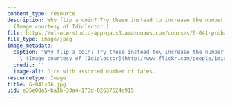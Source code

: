 ```yaml
---
content_type: resource
description: Why flip a coin? Try these instead to increase the number of outcomes.
  (Image courtesy of Idiolector.)
file: https://ol-ocw-studio-app-qa.s3.amazonaws.com/courses/6-041-probabilistic-systems-analysis-and-applied-probability-spring-2006/e35e08a5ba1b33a4173d82637524d915_6-041s06.jpg
file_type: image/jpeg
image_metadata:
  caption: "Why flip a coin? Try these instead to\_increase the number of outcomes.\
    \ (Image courtesy of [Idiolector](http://www.flickr.com/people/idiolector/).)"
  credit: ''
  image-alt: Dice with assorted number of faces.
resourcetype: Image
title: 6-041s06.jpg
uid: e35e08a5-ba1b-33a4-173d-82637524d915
---
```

